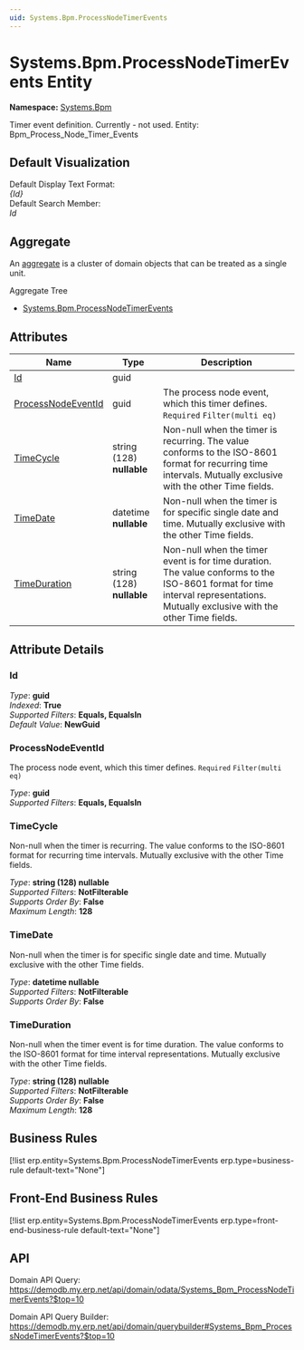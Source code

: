 ```yaml
---
uid: Systems.Bpm.ProcessNodeTimerEvents
---
```

# Systems.Bpm.ProcessNodeTimerEvents Entity

**Namespace:** [Systems.Bpm](Systems.Bpm.md)  

Timer event definition. Currently - not used. Entity: Bpm_Process_Node_Timer_Events

## Default Visualization
Default Display Text Format:  
_{Id}_  
Default Search Member:  
_Id_  

## Aggregate
An [aggregate](https://docs.erp.net/tech/advanced/concepts/aggregates.html) is a cluster of domain objects that can be treated as a single unit.  

Aggregate Tree  
* [Systems.Bpm.ProcessNodeTimerEvents](Systems.Bpm.ProcessNodeTimerEvents.md)  

## Attributes

| Name | Type | Description |
| ---- | ---- | --- |
| [Id](Systems.Bpm.ProcessNodeTimerEvents.md#id) | guid |  
| [ProcessNodeEventId](Systems.Bpm.ProcessNodeTimerEvents.md#processnodeeventid) | guid | The process node event, which this timer defines. `Required` `Filter(multi eq)` 
| [TimeCycle](Systems.Bpm.ProcessNodeTimerEvents.md#timecycle) | string (128) __nullable__ | Non-null when the timer is recurring. The value conforms to the ISO-8601 format for recurring time intervals. Mutually exclusive with the other Time fields. 
| [TimeDate](Systems.Bpm.ProcessNodeTimerEvents.md#timedate) | datetime __nullable__ | Non-null when the timer is for specific single date and time. Mutually exclusive with the other Time fields. 
| [TimeDuration](Systems.Bpm.ProcessNodeTimerEvents.md#timeduration) | string (128) __nullable__ | Non-null when the timer event is for time duration. The value conforms to the ISO-8601 format for time interval representations. Mutually exclusive with the other Time fields. 


## Attribute Details

### Id

_Type_: **guid**  
_Indexed_: **True**  
_Supported Filters_: **Equals, EqualsIn**  
_Default Value_: **NewGuid**  

### ProcessNodeEventId

The process node event, which this timer defines. `Required` `Filter(multi eq)`

_Type_: **guid**  
_Supported Filters_: **Equals, EqualsIn**  

### TimeCycle

Non-null when the timer is recurring. The value conforms to the ISO-8601 format for recurring time intervals. Mutually exclusive with the other Time fields.

_Type_: **string (128) __nullable__**  
_Supported Filters_: **NotFilterable**  
_Supports Order By_: **False**  
_Maximum Length_: **128**  

### TimeDate

Non-null when the timer is for specific single date and time. Mutually exclusive with the other Time fields.

_Type_: **datetime __nullable__**  
_Supported Filters_: **NotFilterable**  
_Supports Order By_: **False**  

### TimeDuration

Non-null when the timer event is for time duration. The value conforms to the ISO-8601 format for time interval representations. Mutually exclusive with the other Time fields.

_Type_: **string (128) __nullable__**  
_Supported Filters_: **NotFilterable**  
_Supports Order By_: **False**  
_Maximum Length_: **128**  



## Business Rules

[!list erp.entity=Systems.Bpm.ProcessNodeTimerEvents erp.type=business-rule default-text="None"]

## Front-End Business Rules

[!list erp.entity=Systems.Bpm.ProcessNodeTimerEvents erp.type=front-end-business-rule default-text="None"]

## API

Domain API Query:
<https://demodb.my.erp.net/api/domain/odata/Systems_Bpm_ProcessNodeTimerEvents?$top=10>

Domain API Query Builder:
<https://demodb.my.erp.net/api/domain/querybuilder#Systems_Bpm_ProcessNodeTimerEvents?$top=10>

